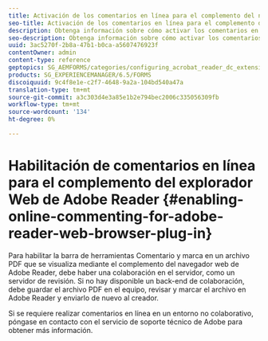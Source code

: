 ```yaml
---
title: Activación de los comentarios en línea para el complemento del navegador web de Adobe Reader
seo-title: Activación de los comentarios en línea para el complemento del navegador web de Adobe Reader
description: Obtenga información sobre cómo activar los comentarios en línea para el complemento del navegador web de Adobe Reader.
seo-description: Obtenga información sobre cómo activar los comentarios en línea para el complemento del navegador web de Adobe Reader.
uuid: 3ac5270f-2b8a-47b1-b0ca-a5607476923f
contentOwner: admin
content-type: reference
geptopics: SG_AEMFORMS/categories/configuring_acrobat_reader_dc_extensions
products: SG_EXPERIENCEMANAGER/6.5/FORMS
discoiquuid: 9c4f8e1e-c2f7-4648-9a2a-104bd540a47a
translation-type: tm+mt
source-git-commit: a3c303d4e3a85e1b2e794bec2006c335056309fb
workflow-type: tm+mt
source-wordcount: '134'
ht-degree: 0%

---
```



# Habilitación de comentarios en línea para el complemento del explorador Web de Adobe Reader {#enabling-online-commenting-for-adobe-reader-web-browser-plug-in}

Para habilitar la barra de herramientas Comentario y marca en un archivo PDF que se visualiza mediante el complemento del navegador web de Adobe Reader, debe haber una colaboración en el servidor, como un servidor de revisión. Si no hay disponible un back-end de colaboración, debe guardar el archivo PDF en el equipo, revisar y marcar el archivo en Adobe Reader y enviarlo de nuevo al creador.

Si se requiere realizar comentarios en línea en un entorno no colaborativo, póngase en contacto con el servicio de soporte técnico de Adobe para obtener más información.
